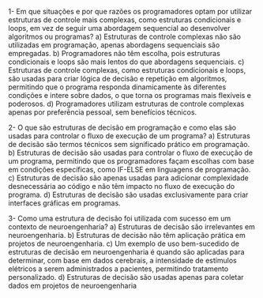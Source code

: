 1- Em que situações e por que razões os programadores optam por utilizar estruturas de controle mais complexas, como estruturas condicionais e loops, em vez de seguir uma abordagem sequencial ao desenvolver algoritmos ou programas?
a) Estruturas de controle complexas não são utilizadas em programação, apenas abordagens sequenciais são empregadas.
b) Programadores não têm escolha, pois estruturas condicionais e loops são mais lentos do que abordagens sequenciais.
c) Estruturas de controle complexas, como estruturas condicionais e loops, são usadas para criar lógica de decisão e repetição em algoritmos, permitindo que o programa responda dinamicamente às diferentes condições e intere sobre dados, o que torna os programas mais flexíveis e poderosos.
d) Programadores utilizam estruturas de controle complexas apenas por preferência pessoal, sem benefícios técnicos.


2- O que são estruturas de decisão em programação e como elas são usadas para controlar o fluxo de execução de um programa?
a) Estruturas de decisão são termos técnicos sem significado prático em programação.
b) Estruturas de decisão são usadas para controlar o fluxo de execução de um programa, permitindo que os programadores façam escolhas com base em condições específicas, como IF-ELSE em linguagens de programação.
c) Estruturas de decisão são apenas usadas para adicionar complexidade desnecessária ao código e não têm impacto no fluxo de execução do programa.
d) Estruturas de decisão são usadas exclusivamente para criar interfaces gráficas em programas.

3- Como uma estrutura de decisão foi utilizada com sucesso em um contexto de neuroengenharia?
a) Estruturas de decisão são irrelevantes em neuroengenharia.
b) Estruturas de decisão não têm aplicação prática em projetos de neuroengenharia.
c) Um exemplo de uso bem-sucedido de estruturas de decisão em neuroengenharia é quando são aplicadas para determinar, com base em dados cerebrais, a intensidade de estímulos elétricos a serem administrados a pacientes, permitindo tratamento personalizado.
d) Estruturas de decisão são usadas apenas para coletar dados em projetos de neuroengenharia
